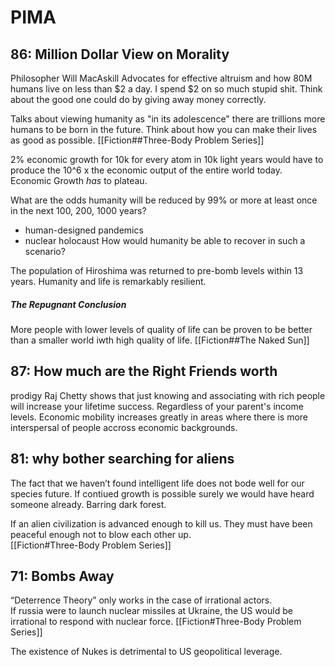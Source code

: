 # PIMA
## 86: Million Dollar View on Morality
Philosopher Will MacAskill
Advocates for effective altruism and how 80M humans live on less than $2 a day. I spend $2 on so much stupid shit. Think about the good one could do by giving away money correctly.

Talks about viewing humanity as "in its adolescence" there are trillions more humans to be born in the future. Think about how you can make their lives as good as possible. [[Fiction##Three-Body Problem Series]]

2% economic growth for 10k 
for every atom in 10k light years would have to produce the 10^6 x the economic output of the entire world today. Economic Growth *has* to plateau.

What are the odds humanity will be reduced by 99% or more at least once in the next 100, 200, 1000 years?
- human-designed pandemics
- nuclear holocaust
How would humanity be able to recover in such a scenario?

The population of Hiroshima was returned to pre-bomb levels within 13 years. Humanity and life is remarkably resilient.

##### *The Repugnant Conclusion*
More people with lower levels of quality of life can be proven to be better than a smaller world iwth high quality of life. 
[[Fiction##The Naked Sun]]

## 87: How much are the Right Friends worth
prodigy Raj Chetty shows that just knowing and associating with rich people will increase your lifetime success. Regardless of your parent's income levels. Economic mobility increases greatly in areas where there is more interspersal of people accross economic backgrounds.


## 81: why bother searching for aliens  
  
The fact that we haven’t found intelligent life does not bode well for our species future. If contiued growth is possible surely we would have heard someone already. Barring dark forest.

If an alien civilization is advanced enough to kill us. They must have been peaceful enough not to blow each other up.  
[[Fiction#Three-Body Problem Series]]

  
## 71: Bombs Away  
“Deterrence Theory” only works in the case of irrational actors.  
If russia were to launch nuclear missiles at Ukraine, the US would be irrational to respond with nuclear force.
[[Fiction#Three-Body Problem Series]]

The existence of Nukes is detrimental to US geopolitical leverage.